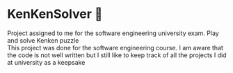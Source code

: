 # KenKenSolver 🧩
Project assigned to me for the software engineering university exam. Play and solve Kenken puzzle <br/>
This project was done for the software engineering course. I am aware that the code is not well written but I still like to keep track of all the projects I did at university as a keepsake

